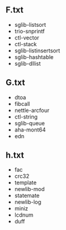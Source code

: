 ## F.txt
* sglib-listsort
* trio-snprintf
* ctl-vector
* ctl-stack
* sglib-listinsertsort
* sglib-hashtable
* sglib-dllist


## G.txt
* dtoa
* fibcall
* nettle-arcfour
* ctl-string
* sglib-queue
* aha-mont64
* edn

## h.txt
* fac
* crc32
* template
* newlib-mod
* statemate
* newlib-log
* miniz
* lcdnum
* duff